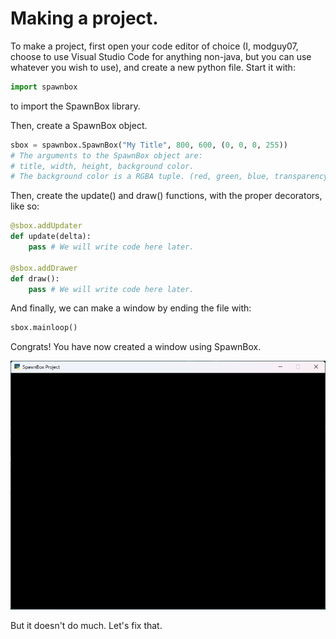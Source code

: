 # Making a project.

To make a project, first open your code editor of choice (I, modguy07, choose to use Visual Studio Code for anything non-java, but you can use whatever you wish to use), and create a new python file. Start it with:

```py
import spawnbox
```

to import the SpawnBox library.

Then, create a SpawnBox object.
```py
sbox = spawnbox.SpawnBox("My Title", 800, 600, (0, 0, 0, 255))
# The arguments to the SpawnBox object are:
# title, width, height, background color.
# The background color is a RGBA tuple. (red, green, blue, transparency)
```

Then, create the update() and draw() functions, with the proper decorators, like so:
```py
@sbox.addUpdater
def update(delta):
    pass # We will write code here later.

@sbox.addDrawer
def draw():
    pass # We will write code here later.
```

And finally, we can make a window by ending the file with:

```py
sbox.mainloop()
```

Congrats! You have now created a window using SpawnBox. 

![Blank black widnow.](img/blank_window.png)

But it doesn't do much. Let's fix that.